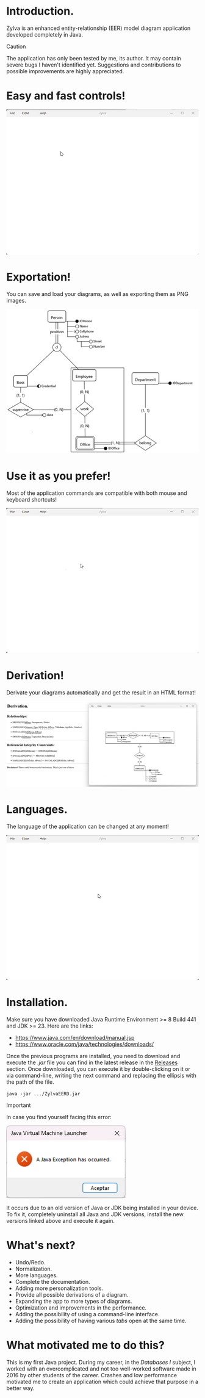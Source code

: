 # Introduction.

Zylva is an enhanced entity-relationship (EER) model diagram application developed completely in Java.

> [!CAUTION]
>
> The application has only been tested by me, its author.
> It may contain severe bugs I haven't identified yet.
> Suggestions and contributions to possible improvements are highly appreciated.

# Easy and fast controls!

![exampleCreation.gif](src/main/resources/multimedia/exampleCreation.gif)

# Exportation!

You can save and load your diagrams, as well as exporting them as PNG images.

![exampleDiagram.png](src/main/resources/multimedia/exampleDiagram.png)

# Use it as you prefer!

Most of the application commands are compatible with both mouse and keyboard shortcuts!

![mouseAndKeyboardControls.gif](src/main/resources/multimedia/mouseAndKeyboardControls.gif)

# Derivation!

Derivate your diagrams automatically and get the result in an HTML format!

![derivationExample.png](src/main/resources/multimedia/derivationExample.png)

# Languages.

The language of the application can be changed at any moment!

![languageSelection.gif](src/main/resources/multimedia/languageSelection.gif)

# Installation.

Make sure you have downloaded Java Runtime Environment >= 8 Build 441 and JDK >= 23. Here are the links:
- https://www.java.com/en/download/manual.jsp
- https://www.oracle.com/java/technologies/downloads/

Once the previous programs are installed, you need to download and execute the *.jar* file
you can find in the latest release in the [Releases](https://github.com/iroumec/Zylva-EERD/releases) section.
Once downloaded, you can execute it by double-clicking on it or via command-line,
writing the next command and replacing the ellipsis with the path of the file.

```
java -jar .../ZylvaEERD.jar
```

> [!IMPORTANT]
> 
> In case you find yourself facing this error:
> 
>![javaException.png](src/main/resources/multimedia/javaException.png)
> 
> It occurs due to an old version of Java or JDK being installed in your device.
> To fix it, completely uninstall all Java and JDK versions,
> install the new versions linked above and execute it again.

# What's next?

- Undo/Redo.
- Normalization.
- More languages.
- Complete the documentation.
- Adding more personalization tools.
- Provide all possible derivations of a diagram.
- Expanding the app to more types of diagrams.
- Optimization and improvements in the performance.
- Adding the possibility of using a command-line interface.
- Adding the possibility of having various *tabs* open at the same time.

# What motivated me to do this?

This is my first Java project. During my career, in the *Databases I* subject, I worked with an overcomplicated and
not too well-worked software made in 2016 by other students of the career. Crashes and low performance motivated me to
create an application which could achieve that purpose in a better way.